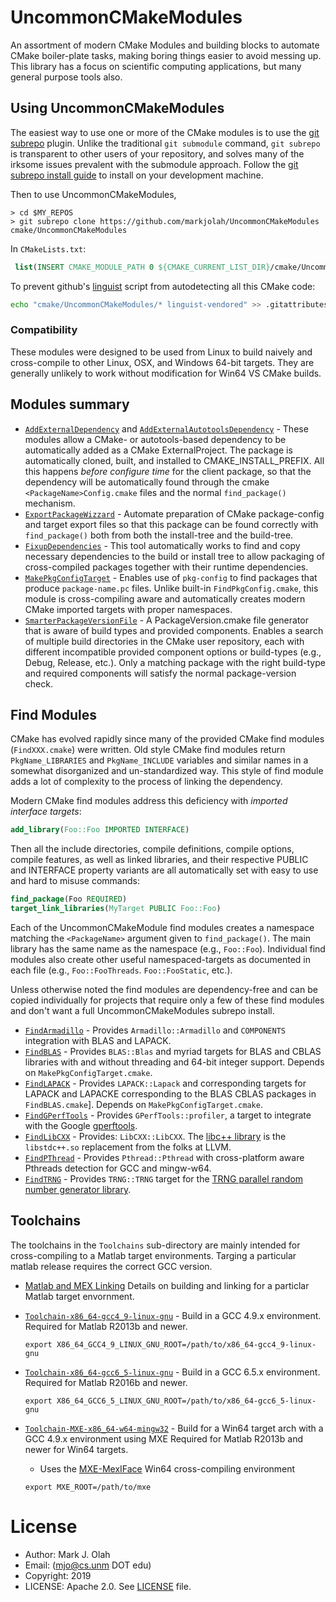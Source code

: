 # UncommonCMakeModules

An assortment of modern CMake Modules and building blocks to automate CMake boiler-plate tasks, making boring things easier to avoid messing up.   This library has a focus on scientific computing applications, but many general purpose tools also.

## Using UncommonCMakeModules

The easiest way to use one or more of the CMake modules is to use the [git subrepo](https://github.com/ingydotnet/git-subrepo) plugin.  Unlike the traditional `git submodule` command, `git subrepo` is transparent to other users of your repository, and solves many of the irksome issues prevalent with the submodule approach.  Follow the [git subrepo install guide](https://github.com/ingydotnet/git-subrepo#installation-instructions) to install on your development machine.

Then to use UncommonCMakeModules,
```
> cd $MY_REPOS
> git subrepo clone https://github.com/markjolah/UncommonCMakeModules cmake/UncommonCMakeModules
```
In `CMakeLists.txt`:

```.cmake
 list(INSERT CMAKE_MODULE_PATH 0 ${CMAKE_CURRENT_LIST_DIR}/cmake/UncommonCMakeModules)
```

To prevent github's [linguist](https://github.com/github/linguist) script from autodetecting all this CMake code:
```.sh
echo "cmake/UncommonCMakeModules/* linguist-vendored" >> .gitattributes
```

### Compatibility

These modules were designed to be used from Linux to build naively and cross-compile to other Linux, OSX, and Windows 64-bit targets.  They are generally unlikely to work without modification for Win64 VS CMake builds.

## Modules summary

 * [`AddExternalDependency`](AddExternalDependency.cmake) and [`AddExternalAutotoolsDependency`](AddExternalAutotoolsDependency.cmake) - These modules allow a CMake- or autotools-based dependency to be automatically added as a CMake ExternalProject.  The package is automatically cloned, built, and installed to CMAKE_INSTALL_PREFIX.  All this happens *before configure time* for the client package, so that the dependency will be automatically found through the cmake `<PackageName>Config.cmake` files and the normal `find_package()` mechanism.
 * [`ExportPackageWizzard`](ExportPackageWizzard.cmake) - Automate preparation of CMake package-config and target export files so that this package can be found correctly with `find_package()` both from both the install-tree and the build-tree.
 * [`FixupDependencies`](FixupDependencies.cmake) - This tool automatically works to find and copy necessary dependencies to the build or install tree to allow packaging of cross-compiled packages together with their runtime dependencies.
 * [`MakePkgConfigTarget`](MakePkgConfigTarget.cmake) - Enables use of `pkg-config` to find packages that produce `package-name.pc` files. Unlike built-in `FindPkgConfig.cmake`, this module is cross-compiling aware and automatically creates modern CMake imported targets with proper namespaces.
 * [`SmarterPackageVersionFile`](SmarterPackageVersionFile.cmake) - A PackageVersion.cmake file generator that is aware of build types and provided components.  Enables a search of multiple build directories in the CMake user repository, each with different incompatible provided component options or build-types (e.g., Debug, Release, etc.).  Only a matching package with the right build-type and required components will satisfy the normal package-version check.

## Find Modules
CMake has evolved rapidly since many of the provided CMake find modules (`FindXXX.cmake`) were written.  Old style CMake find modules return `PkgName_LIBRARIES` and `PkgName_INCLUDE` variables and similar names in a somewhat disorganized and un-standardized way.  This style of find module adds a lot of complexity to the process of linking the dependency.

Modern CMake find modules address this deficiency with *imported interface targets*:
````.cmake
add_library(Foo::Foo IMPORTED INTERFACE)
````
Then all the include directories, compile definitions, compile options, compile features, as well as linked libraries, and their respective PUBLIC and INTERFACE property variants are all automatically set with easy to use and hard to misuse commands:
```.cmake
find_package(Foo REQUIRED)
target_link_libraries(MyTarget PUBLIC Foo::Foo)
```
Each of the UncommonCMakeModule find modules creates a namespace matching the `<PackageName>` argument given to `find_package()`.  The main library has the same name as the namespace (e.g., `Foo::Foo`).  Individual find modules also create other useful namespaced-targets as documented in each file (e.g., `Foo::FooThreads`. `Foo::FooStatic`, etc.).

Unless otherwise noted the find modules are dependency-free and can be copied individually for projects that require only a few of these find modules and don't want a full UncommonCMakeModules subrepo install.

 * [`FindArmadillo`](FindArmadillo.cmake) - Provides `Armadillo::Armadillo` and `COMPONENTS` integration with BLAS and LAPACK.
 * [`FindBLAS`](FindBLAS.cmake) - Provides `BLAS::Blas` and myriad targets for BLAS and CBLAS libraries with and without threading and 64-bit integer support.  Depends on `MakePkgConfigTarget.cmake`.
 * [`FindLAPACK`](FindLAPACK.cmake) - Provides `LAPACK::Lapack` and corresponding targets for LAPACK and LAPACKE corresponding to the BLAS CBLAS packages in `FindBLAS.cmake`].  Depends on `MakePkgConfigTarget.cmake`.
  * [`FindGPerfTools`](FindGPerfTools.cmake) - Provides `GPerfTools::profiler`, a target to integrate with the Google [gperftools](https://github.com/gperftools/gperftools).
  * [`FindLibCXX`](FindLibCXX.cmake) - Provides: `LibCXX::LibCXX`.  The [libc++ library](https://libcxx.llvm.org/) is the `libstdc++.so` replacement from the folks at LLVM.
  * [`FindPThread`](FindPThread.cmake) - Provides `Pthread::Pthread` with cross-platform aware Pthreads detection for GCC and mingw-w64.
  * [`FindTRNG`](FindTRNG.cmake) - Provides `TRNG::TRNG` target for the [TRNG parallel random number generator library](https://www.numbercrunch.de/trng/).

## Toolchains

The toolchains in the `Toolchains` sub-directory are mainly intended for cross-compiling to a Matlab target environments.  Targing a particular matlab release
requires the correct GCC version.
 * [Matlab and MEX Linking](https://markjolah.github.io/MexIFace/md__home_travis_build_markjolah_MexIFace_doc_text_matlab-mex-linking.html) Details on building and linking for a particlar Matlab target envornment.

 * [`Toolchain-x86_64-gcc4_9-linux-gnu`](Toolchains/Toolchain-x86_64-gcc4_9-linux-gnu.cmake)  - Build in a GCC 4.9.x environment.  Required for Matlab R2013b and newer.
    ```
    export X86_64_GCC4_9_LINUX_GNU_ROOT=/path/to/x86_64-gcc4_9-linux-gnu
    ```
 * [`Toolchain-x86_64-gcc6_5-linux-gnu`](Toolchains/Toolchain-x86_64-gcc6_5-linux-gnu.cmake) - Build in a GCC 6.5.x environment.  Required for Matlab R2016b and newer.
    ```
    export X86_64_GCC6_5_LINUX_GNU_ROOT=/path/to/x86_64-gcc6_5-linux-gnu
    ```
 * [`Toolchain-MXE-x86_64-w64-mingw32`](Toolchains/Toolchain-MXE-x86_64-w64-mingw32.cmake) - Build for a Win64 target arch with a GCC 4.9.x environment using MXE  Required for Matlab R2013b and newer for Win64 targets.
    * Uses the [MXE-MexIFace](https://github.com/markjolah/MXE-MexIFace) Win64 cross-compiling environment
    ```
    export MXE_ROOT=/path/to/mxe
    ```
# License
 * Author: Mark J. Olah
 * Email: (mjo@cs.unm DOT edu)
 * Copyright: 2019
 * LICENSE: Apache 2.0.  See [LICENSE](https://github.com/markjolah/UncommonCMakeModules/blob/master/LICENSE) file.
